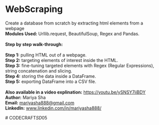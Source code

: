 # WebScraping
Create a database from scratch by extracting html elements from a webpage
<br>
<b>Modules Used:</b> Urllib.request, BeautifulSoup, Regex and Pandas.
<br>
<br>
<b>Step by step walk-through:</b>  
<br>
<b>Step 1:</b> pulling HTML out of a webpage.
<br>
<b>Step 2:</b> targeting elements of interest inside the HTML.
<br>
<b>Step 3:</b> fine-tuning targeted elements with Regex (Regular Expressions), string concatenation and slicing.
<br>
<b>Step 4:</b> storing the data inside a DataFrame.
<br>
<b>Step 5:</b> exporting DataFrame into a CSV file.
<br>
<br>
<b>Also available in a video explination:</b> https://youtu.be/ySNSY7iiBDY
<br>
<b>Author:</b> Mariya Sha
<br>
<b>Email:</b> mariyasha888@gmail.com
<br>
<b>LinkedIn:</b> www.linkedin.com/in/mariyasha888/
  
#   C O D E C R A F T _ S D _ 0 5  
 